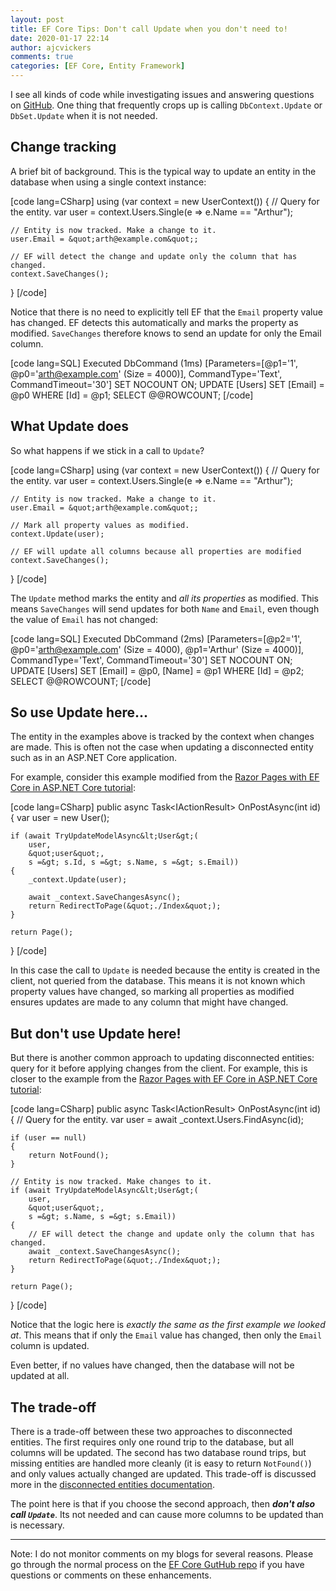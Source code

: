 ```yaml
---
layout: post
title: EF Core Tips: Don't call Update when you don't need to!
date: 2020-01-17 22:14
author: ajcvickers
comments: true
categories: [EF Core, Entity Framework]
---
```

I see all kinds of code while investigating issues and answering questions on <a href="https://github.com/dotnet/efcore">GitHub</a>. One thing that frequently crops up is calling <code>DbContext.Update</code> or <code>DbSet.Update</code> when it is not needed.

<h2>Change tracking</h2>

A brief bit of background. This is the typical way to update an entity in the database when using a single context instance:

[code lang=CSharp]
using (var context = new UserContext())
{
    // Query for the entity.
    var user = context.Users.Single(e =&gt; e.Name == &quot;Arthur&quot;);

    // Entity is now tracked. Make a change to it.
    user.Email = &quot;arth@example.com&quot;;

    // EF will detect the change and update only the column that has changed.
    context.SaveChanges();
}
[/code]

Notice that there is no need to explicitly tell EF that the <code>Email</code> property value has changed. EF detects this automatically and marks the property as modified. <code>SaveChanges</code> therefore knows to send an update for only the Email column.

[code lang=SQL]
Executed DbCommand (1ms) [Parameters=[@p1=&#039;1&#039;, @p0=&#039;arth@example.com&#039; (Size = 4000)], CommandType=&#039;Text&#039;, CommandTimeout=&#039;30&#039;]
SET NOCOUNT ON;
UPDATE [Users] SET [Email] = @p0
WHERE [Id] = @p1;
SELECT @@ROWCOUNT;
[/code]

<h2>What Update does</h2>

So what happens if we stick in a call to <code>Update</code>?

[code lang=CSharp]
using (var context = new UserContext())
{
    // Query for the entity.
    var user = context.Users.Single(e =&gt; e.Name == &quot;Arthur&quot;);

    // Entity is now tracked. Make a change to it.
    user.Email = &quot;arth@example.com&quot;;

    // Mark all property values as modified.
    context.Update(user);

    // EF will update all columns because all properties are modified
    context.SaveChanges();
}
[/code]

The <code>Update</code> method marks the entity and <em>all its properties</em> as modified. This means <code>SaveChanges</code> will send updates for both <code>Name</code> and <code>Email</code>, even though the value of <code>Email</code> has not changed:

[code lang=SQL]
Executed DbCommand (2ms) [Parameters=[@p2=&#039;1&#039;, @p0=&#039;arth@example.com&#039; (Size = 4000), @p1=&#039;Arthur&#039; (Size = 4000)], CommandType=&#039;Text&#039;, CommandTimeout=&#039;30&#039;]
SET NOCOUNT ON;
UPDATE [Users] SET [Email] = @p0, [Name] = @p1
WHERE [Id] = @p2;
SELECT @@ROWCOUNT;
[/code]

<h2>So use Update here...</h2>

The entity in the examples above is tracked by the context when changes are made. This is often not the case when updating a disconnected entity such as in an ASP.NET Core application.

For example, consider this example modified from the <a href="https://docs.microsoft.com/en-us/aspnet/core/data/ef-rp/crud?view=aspnetcore-3.1">Razor Pages with EF Core in ASP.NET Core tutorial</a>:

[code lang=CSharp]
public async Task&lt;IActionResult&gt; OnPostAsync(int id)
{
    var user = new User();

    if (await TryUpdateModelAsync&lt;User&gt;(
        user,
        &quot;user&quot;,
        s =&gt; s.Id, s =&gt; s.Name, s =&gt; s.Email))
    {
        _context.Update(user);

        await _context.SaveChangesAsync();
        return RedirectToPage(&quot;./Index&quot;);
    }

    return Page();
}
[/code]

In this case the call to <code>Update</code> is needed because the entity is created in the client, not queried from the database. This means it is not known which property values have changed, so marking all properties as modified ensures updates are made to any column that might have changed.

<h2>But don't use Update here!</h2>

But there is another common approach to updating disconnected entities: query for it before applying changes from the client. For example, this is closer to the example from the <a href="https://docs.microsoft.com/en-us/aspnet/core/data/ef-rp/crud?view=aspnetcore-3.1">Razor Pages with EF Core in ASP.NET Core tutorial</a>:

[code lang=CSharp]
public async Task&lt;IActionResult&gt; OnPostAsync(int id)
{
    // Query for the entity.
    var user = await _context.Users.FindAsync(id);

    if (user == null)
    {
        return NotFound();
    }

    // Entity is now tracked. Make changes to it.
    if (await TryUpdateModelAsync&lt;User&gt;(
        user,
        &quot;user&quot;,
        s =&gt; s.Name, s =&gt; s.Email))
    {
        // EF will detect the change and update only the column that has changed.
        await _context.SaveChangesAsync();
        return RedirectToPage(&quot;./Index&quot;);
    }

    return Page();
}
[/code]

Notice that the logic here is <em>exactly the same as the first example we looked at</em>. This means that if only the <code>Email</code> value has changed, then only the <code>Email</code> column is updated.

Even better, if no values have changed, then the database will not be updated at all.

<h2>The trade-off</h2>

There is a trade-off between these two approaches to disconnected entities. The first requires only one round trip to the database, but all columns will be updated. The second has two database round trips, but missing entities are handled more cleanly (it is easy to return <code>NotFound()</code>) and only values actually changed are updated. This trade-off is discussed more in the <a href="https://docs.microsoft.com/en-us/ef/core/saving/disconnected-entities">disconnected entities documentation</a>.

The point here is that if you choose the second approach, then <strong><em>don't also call <code>Update</code></em></strong>. Its not needed and can cause more columns to be updated than is necessary.

<hr />

Note: I do not monitor comments on my blogs for several reasons. Please go through the normal process on the <a href="https://github.com/dotnet/efcore">EF Core GutHub repo</a> if you have questions or comments on these enhancements.

